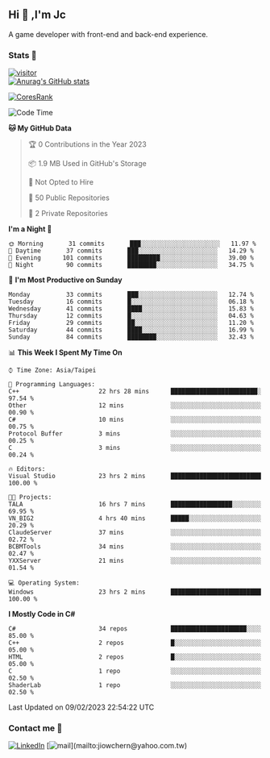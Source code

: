 ## Hi 👋 ,I'm Jc  

A game developer with front-end and back-end experience.  

### Stats  📝
[![visitor](https://visitor-badge.glitch.me/badge?page_id=jiowchern.jiowchern&style=flat-square&color=0088cc)](https://visitor-badge.glitch.me/badge?page_id=jiowchern.jiowchern&style=flat-square&color=0088cc)  
[![Anurag's GitHub stats](https://github-readme-stats.vercel.app/api?username=jiowchern&count_private=true&&show_icons=true)](https://github.com/anuraghazra/github-readme-stats)  
<!-- [![trophy](https://github-profile-trophy.vercel.app/?username=jiowchern)](https://github.com/ryo-ma/github-profile-trophy)   -->
[![CoresRank](https://cr-ss-service.azurewebsites.net/api/ScreenShot?widget=summary&username=jiowchern)](https://cr-ss-service.azurewebsites.net/api/ScreenShot?widget=summary&username=jiowchern)


<!--START_SECTION:waka-->
![Code Time](http://img.shields.io/badge/Code%20Time-918%20hrs%2022%20mins-blue)

**🐱 My GitHub Data** 

> 🏆 0 Contributions in the Year 2023
 > 
> 📦 1.9 MB Used in GitHub's Storage 
 > 
> 🚫 Not Opted to Hire
 > 
> 📜 50 Public Repositories 
 > 
> 🔑 2 Private Repositories  
 > 
**I'm a Night 🦉** 

```text
🌞 Morning       31 commits       ███░░░░░░░░░░░░░░░░░░░░░░   11.97 % 
🌆 Daytime       37 commits       ███░░░░░░░░░░░░░░░░░░░░░░   14.29 % 
🌃 Evening      101 commits       █████████░░░░░░░░░░░░░░░░   39.00 % 
🌙 Night         90 commits       ████████░░░░░░░░░░░░░░░░░   34.75 % 

```
📅 **I'm Most Productive on Sunday** 

```text
Monday          33 commits       ███░░░░░░░░░░░░░░░░░░░░░░   12.74 % 
Tuesday         16 commits       █░░░░░░░░░░░░░░░░░░░░░░░░   06.18 % 
Wednesday       41 commits       ████░░░░░░░░░░░░░░░░░░░░░   15.83 % 
Thursday        12 commits       █░░░░░░░░░░░░░░░░░░░░░░░░   04.63 % 
Friday          29 commits       ██░░░░░░░░░░░░░░░░░░░░░░░   11.20 % 
Saturday        44 commits       ████░░░░░░░░░░░░░░░░░░░░░   16.99 % 
Sunday          84 commits       ████████░░░░░░░░░░░░░░░░░   32.43 % 

```


📊 **This Week I Spent My Time On** 

```text
⌚︎ Time Zone: Asia/Taipei

💬 Programming Languages: 
C++                      22 hrs 28 mins      ████████████████████████░   97.54 % 
Other                    12 mins             ░░░░░░░░░░░░░░░░░░░░░░░░░   00.90 % 
C#                       10 mins             ░░░░░░░░░░░░░░░░░░░░░░░░░   00.75 % 
Protocol Buffer          3 mins              ░░░░░░░░░░░░░░░░░░░░░░░░░   00.25 % 
C                        3 mins              ░░░░░░░░░░░░░░░░░░░░░░░░░   00.24 % 

🔥 Editors: 
Visual Studio            23 hrs 2 mins       █████████████████████████   100.00 % 

🐱‍💻 Projects: 
TALA                     16 hrs 7 mins       █████████████████░░░░░░░░   69.95 % 
VN_BIG2                  4 hrs 40 mins       █████░░░░░░░░░░░░░░░░░░░░   20.29 % 
ClaudeServer             37 mins             ░░░░░░░░░░░░░░░░░░░░░░░░░   02.72 % 
BCBMTools                34 mins             ░░░░░░░░░░░░░░░░░░░░░░░░░   02.47 % 
YXXServer                21 mins             ░░░░░░░░░░░░░░░░░░░░░░░░░   01.54 % 

💻 Operating System: 
Windows                  23 hrs 2 mins       █████████████████████████   100.00 % 

```

**I Mostly Code in C#** 

```text
C#                       34 repos            █████████████████████░░░░   85.00 % 
C++                      2 repos             █░░░░░░░░░░░░░░░░░░░░░░░░   05.00 % 
HTML                     2 repos             █░░░░░░░░░░░░░░░░░░░░░░░░   05.00 % 
C                        1 repo              ░░░░░░░░░░░░░░░░░░░░░░░░░   02.50 % 
ShaderLab                1 repo              ░░░░░░░░░░░░░░░░░░░░░░░░░   02.50 % 

```



 Last Updated on 09/02/2023 22:54:22 UTC
<!--END_SECTION:waka-->



### Contact me 💬
[![LinkedIn](https://img.shields.io/badge/-JiowchernChen-0077B5?style==flat-square&logo=LinkedIn&logoColor=white)](https://www.linkedin.com/in/jiowchern-chen-4aaa90b7/) [![mail](https://img.shields.io/badge/-jiowchern%40yahoo.com.tw-blueviolet?style=flat-square&logo=yahoo!)](mailto:jiowchern@yahoo.com.tw)    

<!-- [![Linkedin Badge](https://img.shields.io/badge/-LinkedIn-blue?style=flat-square&logo=Linkedin&logoColor=white&link=https://www.linkedin.com/in/jiowchern-chen-4aaa90b7/)](https://www.linkedin.com/in/jiowchern-chen-4aaa90b7/) -->


<!--
**jiowchern/jiowchern** is a ✨ _special_ ✨ repository because its `README.md` (this file) appears on your GitHub profile.

Here are some ideas to get you started:

- 🔭 I’m currently working on ...
- 🌱 I’m currently learning ...
- 👯 I’m looking to collaborate on ...
- 🤔 I’m looking for help with ...
- 💬 Ask me about ...
- 📫 How to reach me: ...
- 😄 Pronouns: ...
- ⚡ Fun fact: ...
-->
